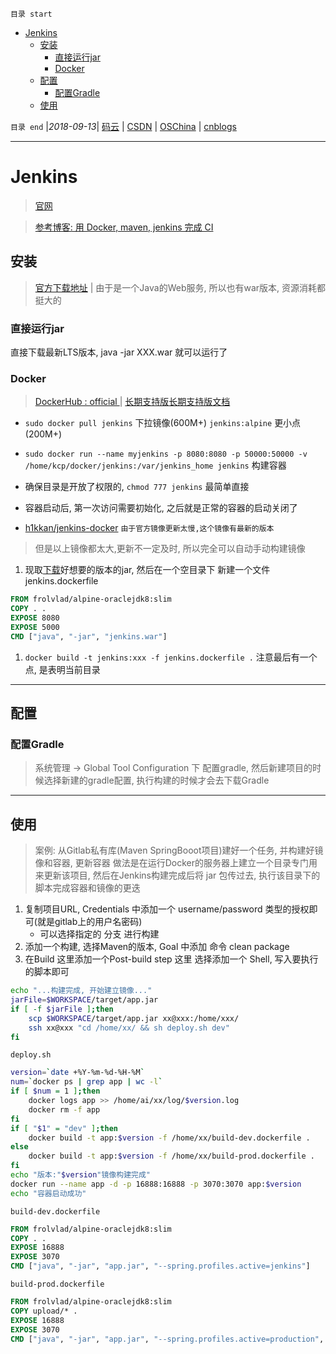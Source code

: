 `目录 start`
 
- [Jenkins](#jenkins)
    - [安装](#安装)
        - [直接运行jar](#直接运行jar)
        - [Docker](#docker)
    - [配置](#配置)
        - [配置Gradle](#配置gradle)
    - [使用](#使用)

`目录 end` |_2018-09-13_| [码云](https://gitee.com/gin9) | [CSDN](http://blog.csdn.net/kcp606) | [OSChina](https://my.oschina.net/kcp1104) | [cnblogs](http://www.cnblogs.com/kuangcp)
****************************************
# Jenkins
> [官网](https://jenkins.io/)

> [参考博客: 用 Docker, maven, jenkins 完成 CI](http://www.open-open.com/lib/view/open1436922756240.html)

## 安装
> [官方下载地址](https://jenkins.io/download/) | 由于是一个Java的Web服务, 所以也有war版本, 资源消耗都挺大的

### 直接运行jar
直接下载最新LTS版本, java -jar XXX.war 就可以运行了

### Docker
> [DockerHub : official ](https://hub.docker.com/_/jenkins/) | [长期支持版](https://hub.docker.com/r/jenkins/jenkins/)[长期支持版文档](https://github.com/jenkinsci/docker/blob/master/README.md)

- `sudo docker pull jenkins` 下拉镜像(600M+) `jenkins:alpine` 更小点(200M+)
- `sudo docker run --name myjenkins -p 8080:8080 -p 50000:50000 -v /home/kcp/docker/jenkins:/var/jenkins_home jenkins` 构建容器
- 确保目录是开放了权限的, `chmod 777 jenkins` 最简单直接
- 容器启动后, 第一次访问需要初始化, 之后就是正常的容器的启动关闭了

- [h1kkan/jenkins-docker](https://hub.docker.com/r/h1kkan/jenkins-docker/) `由于官方镜像更新太慢,这个镜像有最新的版本`

> 但是以上镜像都太大,更新不一定及时, 所以完全可以自动手动构建镜像
1. 现取[下载](https://jenkins.io/download/)好想要的版本的jar, 然后在一个空目录下 新建一个文件 jenkins.dockerfile
```Dockerfile
FROM frolvlad/alpine-oraclejdk8:slim
COPY . . 
EXPOSE 8080
EXPOSE 5000
CMD ["java", "-jar", "jenkins.war"]
```
1. `docker build -t jenkins:xxx -f jenkins.dockerfile .` 注意最后有一个点, 是表明当前目录

********************************
## 配置

### 配置Gradle
> 系统管理 -> Global Tool Configuration 下 配置gradle, 然后新建项目的时候选择新建的gradle配置, 执行构建的时候才会去下载Gradle

***********************
## 使用

> 案例: 从Gitlab私有库(Maven SpringBooot项目)建好一个任务, 并构建好镜像和容器, 更新容器
> 做法是在运行Docker的服务器上建立一个目录专门用来更新该项目, 然后在Jenkins构建完成后将 jar 包传过去, 执行该目录下的脚本完成容器和镜像的更迭

1. 复制项目URL, Credentials 中添加一个 username/password 类型的授权即可(就是gitlab上的用户名密码)
    - 可以选择指定的 分支 进行构建
1. 添加一个构建, 选择Maven的版本, Goal 中添加 命令 clean package 
1. 在Build 这里添加一个Post-build step 这里 选择添加一个 Shell, 写入要执行的脚本即可
```sh
echo "...构建完成, 开始建立镜像..."
jarFile=$WORKSPACE/target/app.jar
if [ -f $jarFile ];then
	scp $WORKSPACE/target/app.jar xx@xxx:/home/xxx/
    ssh xx@xxx "cd /home/xx/ && sh deploy.sh dev"
fi
```

`deploy.sh`
```sh
version=`date +%Y-%m-%d-%H-%M`
num=`docker ps | grep app | wc -l`
if [ $num = 1 ];then
    docker logs app >> /home/ai/xx/log/$version.log
    docker rm -f app
fi
if [ "$1" = "dev" ];then
    docker build -t app:$version -f /home/xx/build-dev.dockerfile .
else
    docker build -t app:$version -f /home/xx/build-prod.dockerfile . 
fi
echo "版本:"$version"镜像构建完成"
docker run --name app -d -p 16888:16888 -p 3070:3070 app:$version
echo "容器启动成功"
```

`build-dev.dockerfile`
```dockerfile
FROM frolvlad/alpine-oraclejdk8:slim
COPY . .
EXPOSE 16888
EXPOSE 3070
CMD ["java", "-jar", "app.jar", "--spring.profiles.active=jenkins"]
```

`build-prod.dockerfile`
```dockerfile
FROM frolvlad/alpine-oraclejdk8:slim
COPY upload/* .
EXPOSE 16888
EXPOSE 3070
CMD ["java", "-jar", "app.jar", "--spring.profiles.active=production", ">>/var/log/game.log"]
```
